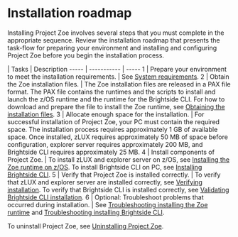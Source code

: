 # Installation roadmap

Installing Project Zoe involves several steps that you must complete in the appropriate sequence. Review the installation roadmap that presents the task-flow for preparing your environment and installing and configuring Project Zoe before you begin the installation process.

| Tasks | Description
----- | ----------- | -----
1 | Prepare your environment to meet the installation requirements. | See [System requirements](topics/planinstall.md).
2 | Obtain the Zoe installation files. | The Zoe installation files are released in a PAX file format. The PAX file contains the runtimes and the scripts to install and launch the z/OS runtime and the runtime for the Brightside CLI. For how to download and prepare the file to install the Zoe runtime, see [Obtaining the installation files](../topics/zoegettingstarted.md).
3 | Allocate enough space for the installation. | For successful installation of Project Zoe, your PC must contain the required space. The installation process requires approximately 1 GB of available space. Once installed, zLUX requires approximately 50 MB of space before configuration, explorer server requires approximately 200 MB, and Brightside CLI requires approximately 25 MB.
4 | Install components of Project Zoe. | To install zLUX and explorer server on z/OS, see [Installing the Zoe runtime on z/OS](../topics/zoeinstall.md). To install Brightside CLI on PC, see [Installing Brightside CLI](topics/cli-installcli.md).
5 | Verify that Project Zoe is installed correctly. | To verify that zLUX and explorer server are installed correctly, see [Verifying installation](../topics/verify.md). To verify that Brightside CLI is installed correctly, see [Validating Brightside CLI installation](topics/cli-validateInstallation.md).
6 | Optional: Troubleshoot problems that occurred during installation. | See  [Troubleshooting installing the Zoe runtime](../topics/zoeinstalltroubleshoot.md) and [Troubleshooting installing Brightside CLI](topics/cli-troubleshootinginstallingcli.md).

To uninstall Project Zoe, see [Uninstalling Project Zoe](../topics/uninstall.md).
